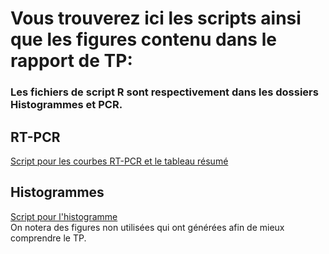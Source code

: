 # Vous trouverez ici les scripts ainsi que les figures contenu dans le rapport de TP: 
### Les fichiers de script R sont respectivement dans les dossiers Histogrammes et PCR.  
## RT-PCR
[Script pour les courbes RT-PCR et le tableau résumé](https://github.com/crakshay1/2025-NGF/blob/main/PCR/courbes.R)

## Histogrammes
[Script pour l'histogramme](https://github.com/crakshay1/2025-NGF/blob/main/Histogrammes/Histo_Regu_Tah_Les_Prouveurs.R)  
On notera des figures non utilisées qui ont générées afin de mieux comprendre le TP.
